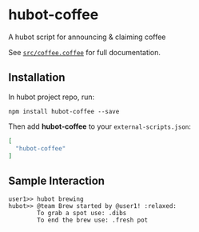 # hubot-coffee

A hubot script for announcing & claiming coffee

See [`src/coffee.coffee`](src/coffee.coffee) for full documentation.

## Installation

In hubot project repo, run:

`npm install hubot-coffee --save`

Then add **hubot-coffee** to your `external-scripts.json`:

```json
[
  "hubot-coffee"
]
```

## Sample Interaction

```
user1>> hubot brewing
hubot>> @team Brew started by @user1! :relaxed:
        To grab a spot use: .dibs
        To end the brew use: .fresh pot
```
